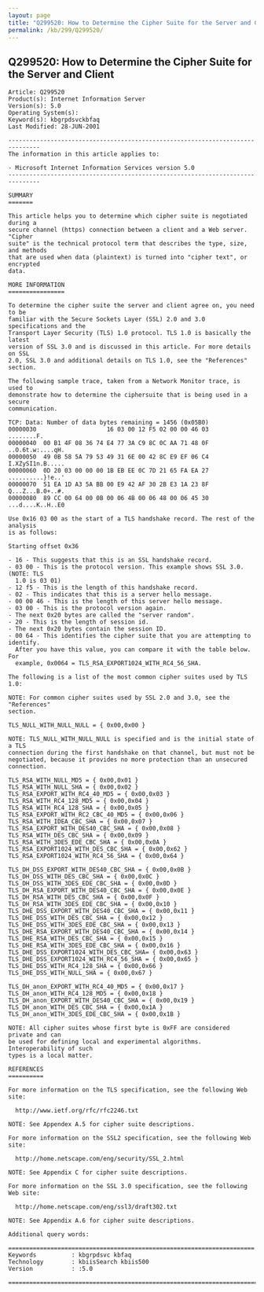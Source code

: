 ```yaml
---
layout: page
title: "Q299520: How to Determine the Cipher Suite for the Server and Client"
permalink: /kb/299/Q299520/
---
```


## Q299520: How to Determine the Cipher Suite for the Server and Client

	Article: Q299520
	Product(s): Internet Information Server
	Version(s): 5.0
	Operating System(s): 
	Keyword(s): kbgrpdsvckbfaq
	Last Modified: 28-JUN-2001
	
	-------------------------------------------------------------------------------
	The information in this article applies to:
	
	- Microsoft Internet Information Services version 5.0 
	-------------------------------------------------------------------------------
	
	SUMMARY
	=======
	
	This article helps you to determine which cipher suite is negotiated during a
	secure channel (https) connection between a client and a Web server. "Cipher
	suite" is the technical protocol term that describes the type, size, and methods
	that are used when data (plaintext) is turned into "cipher text", or encrypted
	data.
	
	MORE INFORMATION
	================
	
	To determine the cipher suite the server and client agree on, you need to be
	familiar with the Secure Sockets Layer (SSL) 2.0 and 3.0 specifications and the
	Transport Layer Security (TLS) 1.0 protocol. TLS 1.0 is basically the latest
	version of SSL 3.0 and is discussed in this article. For more details on SSL
	2.0, SSL 3.0 and additional details on TLS 1.0, see the "References" section.
	
	The following sample trace, taken from a Network Monitor trace, is used to
	demonstrate how to determine the ciphersuite that is being used in a secure
	communication.
	
	TCP: Data: Number of data bytes remaining = 1456 (0x05B0)
	00000030                    16 03 00 12 F5 02 00 00 46 03       ........F.
	00000040  00 B1 4F 08 36 74 E4 77 3A C9 8C 0C AA 71 48 0F ..O.6t.w:....qH.
	00000050  49 0B 58 5A 79 53 49 31 6E 00 42 8C E9 EF 06 C4 I.XZySI1n.B.....
	00000060  0D 20 03 00 00 00 1B EB EE 0C 7D 21 65 FA EA 27 ..........}!e..'
	00000070  51 EA 1D A3 5A BB 00 E9 42 AF 30 2B E3 1A 23 8F Q...Z...B.0+..#.
	00000080  89 CC 00 64 00 0B 00 06 4B 00 06 48 00 06 45 30 ...d....K..H..E0
	
	Use 0x16 03 00 as the start of a TLS handshake record. The rest of the analysis
	is as follows:
	
	Starting offset 0x36
	
	- 16 - This suggests that this is an SSL handshake record.
	- 03 00 - This is the protocol version. This example shows SSL 3.0. (NOTE: TLS
	  1.0 is 03 01)
	- 12 f5 - This is the length of this handshake record.
	- 02 - This indicates that this is a server hello message.
	- 00 00 46 - This is the length of this server hello message.
	- 03 00 - This is the protocol version again.
	- The next 0x20 bytes are called the "server random".
	- 20 - This is the length of session id.
	- The next 0x20 bytes contain the session ID.
	- 00 64 - This identifies the cipher suite that you are attempting to identify.
	  After you have this value, you can compare it with the table below. For
	  example, 0x0064 = TLS_RSA_EXPORT1024_WITH_RC4_56_SHA.
	
	The following is a list of the most common cipher suites used by TLS 1.0:
	
	NOTE: For common cipher suites used by SSL 2.0 and 3.0, see the "References"
	section.
	
	TLS_NULL_WITH_NULL_NULL = { 0x00,0x00 }
	
	NOTE: TLS_NULL_WITH_NULL_NULL is specified and is the initial state of a TLS
	connection during the first handshake on that channel, but must not be
	negotiated, because it provides no more protection than an unsecured
	connection.
	
	TLS_RSA_WITH_NULL_MD5 = { 0x00,0x01 }
	TLS_RSA_WITH_NULL_SHA = { 0x00,0x02 }
	TLS_RSA_EXPORT_WITH_RC4_40_MD5 = { 0x00,0x03 }
	TLS_RSA_WITH_RC4_128_MD5 = { 0x00,0x04 }
	TLS_RSA_WITH_RC4_128_SHA = { 0x00,0x05 }
	TLS_RSA_EXPORT_WITH_RC2_CBC_40_MD5 = { 0x00,0x06 }
	TLS_RSA_WITH_IDEA_CBC_SHA = { 0x00,0x07 }
	TLS_RSA_EXPORT_WITH_DES40_CBC_SHA = { 0x00,0x08 }
	TLS_RSA_WITH_DES_CBC_SHA = { 0x00,0x09 }
	TLS_RSA_WITH_3DES_EDE_CBC_SHA = { 0x00,0x0A }
	TLS_RSA_EXPORT1024_WITH_DES_CBC_SHA = { 0x00,0x62 }
	TLS_RSA_EXPORT1024_WITH_RC4_56_SHA = { 0x00,0x64 }
	
	TLS_DH_DSS_EXPORT_WITH_DES40_CBC_SHA = { 0x00,0x0B }
	TLS_DH_DSS_WITH_DES_CBC_SHA = { 0x00,0x0C }
	TLS_DH_DSS_WITH_3DES_EDE_CBC_SHA = { 0x00,0x0D }
	TLS_DH_RSA_EXPORT_WITH_DES40_CBC_SHA = { 0x00,0x0E }
	TLS_DH_RSA_WITH_DES_CBC_SHA = { 0x00,0x0F }
	TLS_DH_RSA_WITH_3DES_EDE_CBC_SHA = { 0x00,0x10 }
	TLS_DHE_DSS_EXPORT_WITH_DES40_CBC_SHA = { 0x00,0x11 }
	TLS_DHE_DSS_WITH_DES_CBC_SHA = { 0x00,0x12 }
	TLS_DHE_DSS_WITH_3DES_EDE_CBC_SHA = { 0x00,0x13 }
	TLS_DHE_RSA_EXPORT_WITH_DES40_CBC_SHA = { 0x00,0x14 }
	TLS_DHE_RSA_WITH_DES_CBC_SHA = { 0x00,0x15 }
	TLS_DHE_RSA_WITH_3DES_EDE_CBC_SHA = { 0x00,0x16 }
	TLS_DHE_DSS_EXPORT1024_WITH_DES_CBC_SHA= { 0x00,0x63 }
	TLS_DHE_DSS_EXPORT1024_WITH_RC4_56_SHA = { 0x00,0x65 }
	TLS_DHE_DSS_WITH_RC4_128_SHA = { 0x00,0x66 }
	TLS_DHE_DSS_WITH_NULL_SHA = { 0x00,0x67 }
	
	TLS_DH_anon_EXPORT_WITH_RC4_40_MD5 = { 0x00,0x17 }
	TLS_DH_anon_WITH_RC4_128_MD5 = { 0x00,0x18 }
	TLS_DH_anon_EXPORT_WITH_DES40_CBC_SHA = { 0x00,0x19 }
	TLS_DH_anon_WITH_DES_CBC_SHA = { 0x00,0x1A }
	TLS_DH_anon_WITH_3DES_EDE_CBC_SHA = { 0x00,0x1B }
	
	NOTE: All cipher suites whose first byte is 0xFF are considered private and can
	be used for defining local and experimental algorithms. Interoperability of such
	types is a local matter.
	
	REFERENCES
	==========
	
	For more information on the TLS specification, see the following Web site:
	
	  http://www.ietf.org/rfc/rfc2246.txt
	
	NOTE: See Appendex A.5 for cipher suite descriptions.
	
	For more information on the SSL2 specification, see the following Web site:
	
	  http://home.netscape.com/eng/security/SSL_2.html
	
	NOTE: See Appendix C for cipher suite descriptions.
	
	For more information on the SSL 3.0 specification, see the following Web site:
	
	  http://home.netscape.com/eng/ssl3/draft302.txt
	
	NOTE: See Appendix A.6 for cipher suite descriptions.
	
	Additional query words:
	
	======================================================================
	Keywords          : kbgrpdsvc kbfaq
	Technology        : kbiisSearch kbiis500
	Version           : :5.0
	
	=============================================================================
	
